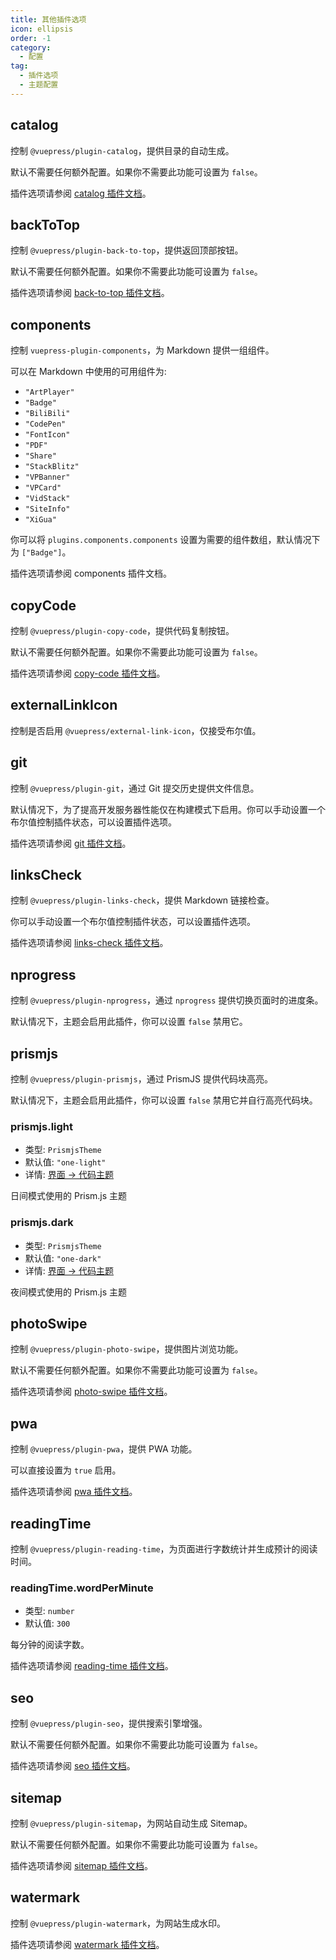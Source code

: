 ```yaml
---
title: 其他插件选项
icon: ellipsis
order: -1
category:
  - 配置
tag:
  - 插件选项
  - 主题配置
---
```


## catalog <Badge text="默认启用" />

控制 `@vuepress/plugin-catalog`，提供目录的自动生成。

默认不需要任何额外配置。如果你不需要此功能可设置为 `false`。

插件选项请参阅 [catalog 插件文档][catalog-config]。

## backToTop <Badge text="默认启用" />

控制 `@vuepress/plugin-back-to-top`，提供返回顶部按钮。

默认不需要任何额外配置。如果你不需要此功能可设置为 `false`。

插件选项请参阅 [back-to-top 插件文档][back-to-top-config]。

## components

控制 `vuepress-plugin-components`，为 Markdown 提供一组组件。

可以在 Markdown 中使用的可用组件为:

- `"ArtPlayer"`
- `"Badge"`
- `"BiliBili"`
- `"CodePen"`
- `"FontIcon"`
- `"PDF"`
- `"Share"`
- `"StackBlitz"`
- `"VPBanner"`
- `"VPCard"`
- `"VidStack"`
- `"SiteInfo"`
- `"XiGua"`

你可以将 `plugins.components.components` 设置为需要的组件数组，默认情况下为 `["Badge"]`。

插件选项请参阅 <ProjectLink name="components" path="/zh/config.html">components 插件文档</ProjectLink>。

## copyCode <Badge text="默认启用" />

控制 `@vuepress/plugin-copy-code`，提供代码复制按钮。

默认不需要任何额外配置。如果你不需要此功能可设置为 `false`。

插件选项请参阅 [copy-code 插件文档][copy-code-config]。

## externalLinkIcon <Badge text="enabled by default" />

控制是否启用 `@vuepress/external-link-icon`，仅接受布尔值。

## git <Badge text="默认仅限构建模式" />

控制 `@vuepress/plugin-git`，通过 Git 提交历史提供文件信息。

默认情况下，为了提高开发服务器性能仅在构建模式下启用。你可以手动设置一个布尔值控制插件状态，可以设置插件选项。

插件选项请参阅 [git 插件文档][git-config]。

## linksCheck <Badge text="默认启用" />

控制 `@vuepress/plugin-links-check`，提供 Markdown 链接检查。

你可以手动设置一个布尔值控制插件状态，可以设置插件选项。

插件选项请参阅 [links-check 插件文档][links-check-config]。

## nprogress <Badge text="默认启用" />

控制 `@vuepress/plugin-nprogress`，通过 `nprogress` 提供切换页面时的进度条。

默认情况下，主题会启用此插件，你可以设置 `false` 禁用它。

## prismjs <Badge text="默认启用" />

控制 `@vuepress/plugin-prismjs`，通过 PrismJS 提供代码块高亮。

默认情况下，主题会启用此插件，你可以设置 `false` 禁用它并自行高亮代码块。

### prismjs.light

- 类型: `PrismjsTheme`
- 默认值: `"one-light"`
- 详情: [界面 → 代码主题](../../guide/interface/code-theme.md)

日间模式使用的 Prism.js 主题

### prismjs.dark

- 类型: `PrismjsTheme`
- 默认值: `"one-dark"`
- 详情: [界面 → 代码主题](../../guide/interface/code-theme.md)

夜间模式使用的 Prism.js 主题

## photoSwipe <Badge text="默认启用" />

控制 `@vuepress/plugin-photo-swipe`，提供图片浏览功能。

默认不需要任何额外配置。如果你不需要此功能可设置为 `false`。

插件选项请参阅 [photo-swipe 插件文档][photo-swipe-config]。

## pwa

控制 `@vuepress/plugin-pwa`，提供 PWA 功能。

可以直接设置为 `true` 启用。

插件选项请参阅 [pwa 插件文档][pwa-config]。

## readingTime <Badge text="默认启用" />

控制 `@vuepress/plugin-reading-time`，为页面进行字数统计并生成预计的阅读时间。

### readingTime.wordPerMinute

- 类型: `number`
- 默认值: `300`

每分钟的阅读字数。

插件选项请参阅 [reading-time 插件文档][reading-time-config]。

## seo <Badge text="默认启用" />

控制 `@vuepress/plugin-seo`，提供搜索引擎增强。

默认不需要任何额外配置。如果你不需要此功能可设置为 `false`。

插件选项请参阅 [seo 插件文档][seo-config]。

## sitemap <Badge text="默认启用" />

控制 `@vuepress/plugin-sitemap`，为网站自动生成 Sitemap。

默认不需要任何额外配置。如果你不需要此功能可设置为 `false`。

插件选项请参阅 [sitemap 插件文档][sitemap-config]。

## watermark

控制 `@vuepress/plugin-watermark`，为网站生成水印。

插件选项请参阅 [watermark 插件文档][watermark-config]。

[back-to-top-config]: https://ecosystem.vuejs.press/zh/plugins/back-to-top.html#options
[catalog-config]: https://ecosystem.vuejs.press/zh/plugins/catalog.html#options
[copy-code-config]: https://ecosystem.vuejs.press/zh/plugins/copy-code.html#options
[git-config]: https://ecosystem.vuejs.press/zh/plugins/git.html#options
[links-check-config]: https://ecosystem.vuejs.press/zh/plugins/links-check.html#options
[photo-swipe-config]: https://ecosystem.vuejs.press/zh/plugins/photo-swipe.html#options
[pwa-config]: https://ecosystem.vuejs.press/zh/plugins/pwa/config.html#options
[reading-time-config]: https://ecosystem.vuejs.press/zh/plugins/reading-time.html#options
[seo-config]: https://ecosystem.vuejs.press/zh/plugins/seo/config.html
[sitemap-config]: https://ecosystem.vuejs.press/zh/plugins/sitemap/config.html
[watermark-config]: https://ecosystem.vuejs.press/zh/plugins/watermark.html
